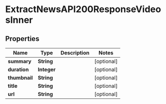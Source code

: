 

# ExtractNewsAPI200ResponseVideosInner


## Properties

| Name | Type | Description | Notes |
|------------ | ------------- | ------------- | -------------|
|**summary** | **String** |  |  [optional] |
|**duration** | **Integer** |  |  [optional] |
|**thumbnail** | **String** |  |  [optional] |
|**title** | **String** |  |  [optional] |
|**url** | **String** |  |  [optional] |



